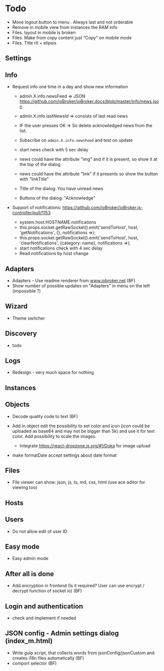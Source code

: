 # Todo
 - Move logout button to menu . Always last and not orderable
 - Remove in mobile view from instances the RAM info
 - Files. layout in mobile is broken
 - Files. Make from copy content just "Copy" on mobile mode
 - Files. Title rtl + elipsis
## Settings
  
## Info
- Request info one time in a day and show new information
  - admin.X.info.newsFeed => JSON https://github.com/ioBroker/ioBroker.docs/blob/master/info/news.json
  - admin.X.info.lastNewsId => consists of last read news
  - IF the user presses OK => So delete acknowledged news from the list.
  - Subscribe on `admin.X.info.newsFeed` and test on update
  - start news check with 5 sec delay

  - news could have the attribute "img" and if it is present, so show it at the top of the dialog
  - news could have the attribute "link" if it presents so show the button with "linkTitle"
  - Title of the dialog: You have unread news
  - Buttons of the dialog: "Acknowledge"


- Support of notifications: https://github.com/ioBroker/ioBroker.js-controller/pull/1153 
  - system.host.HOSTNAME.notifications
  - this.props.socket.getRawSocket().emit('sendToHost', host, 'getNotifications', {}, notifications =>);
  - this.props.socket.getRawSocket().emit('sendToHost', host, 'clearNotifications', {category: name}, 
  notifications =>);
  - start notifications check with 4 sec delay
  - Read notifications by host change


## Adapters
- Adapters - Use readme renderer from www.iobroker.net (BF)
- Show number of possible updates on "Adapters" in menu on the left (impossible ?)

## Wizard
- Theme switcher

## Discovery
- todo

## Logs
- Redesign - very much space for nothing

## Instances

## Objects
- Decode quality code to text (BF)
- Add in object edit the possibility to set color and icon (icon could be uploaded as base64 and may not be bigger than 5k) and use it for text color. Add possibility to scale the images.
  - Integrate https://react-dropzone.js.org/#!/Doka for image upload

- make formatDate accept settings about date format

## Files
- File viewer can show: json, js, ts, md, css, html (use ace aditor for viewing too)
  
## Hosts

## Users
- Do not allow edit of user ID

## Easy mode
- Easy admin mode

## After all is done
- Add encryption in frontend (Is it required? User can use encrypt / decrypt function of socket io) (BF)

## Login and authentication
- check and implement if needed

## JSON config - Admin settings dialog (index_m.html)
- Write gulp script, that collects words from jsonConfig/jsonCustom and creates i18n files automatically (BF)
- comport selector (BF)
<!-- - json editor as control -->

<!-- - Write jsonCustom for:
  - lovelace
  - eventlist
  - mqtt-client
  - ?? -->